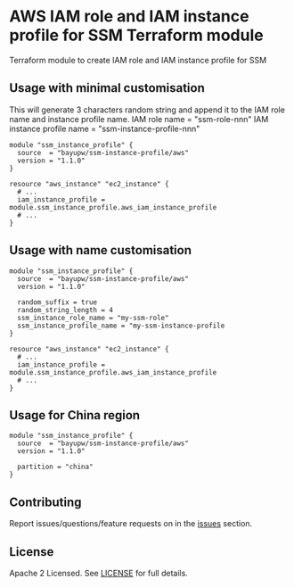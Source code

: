 # AWS IAM role and IAM instance profile for SSM Terraform module

Terraform module to create IAM role and IAM instance profile for SSM

## Usage with minimal customisation

This will generate 3 characters random string and append it to the IAM role name and instance profile name.
IAM role name = "ssm-role-nnn"
IAM instance profile name = "ssm-instance-profile-nnn"

```hcl
module "ssm_instance_profile" {
  source  = "bayupw/ssm-instance-profile/aws"
  version = "1.1.0"
}

resource "aws_instance" "ec2_instance" {
  # ...
  iam_instance_profile = module.ssm_instance_profile.aws_iam_instance_profile
  # ...
}

```

## Usage with name customisation

```hcl
module "ssm_instance_profile" {
  source  = "bayupw/ssm-instance-profile/aws"
  version = "1.1.0"

  random_suffix = true
  random_string_length = 4
  ssm_instance_role_name = "my-ssm-role"
  ssm_instance_profile_name = "my-ssm-instance-profile
}

resource "aws_instance" "ec2_instance" {
  # ...
  iam_instance_profile = module.ssm_instance_profile.aws_iam_instance_profile
  # ...
}
```

## Usage for China region

```hcl
module "ssm_instance_profile" {
  source  = "bayupw/ssm-instance-profile/aws"
  version = "1.1.0"

  partition = "china"
}

```


## Contributing

Report issues/questions/feature requests on in the [issues](https://github.com/bayupw/terraform-aws-ssm-instance-profile/issues/new) section.

## License

Apache 2 Licensed. See [LICENSE](https://github.com/bayupw/terraform-aws-ssm-instance-profile/tree/master/LICENSE) for full details.
